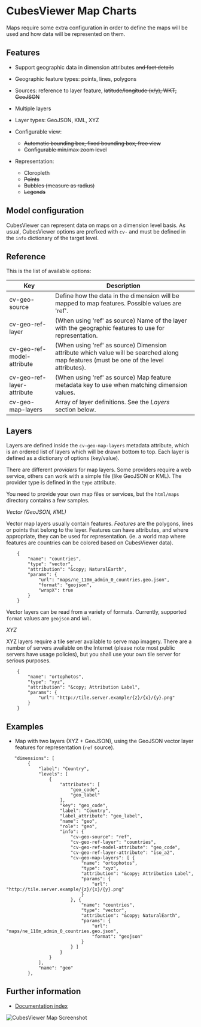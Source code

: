 CubesViewer Map Charts
======================

Maps require some extra configuration in order to define the maps will be used and
how data will be represented on them.

Features
--------

- Support geographic data in dimension attributes ~~and fact details~~
- Geographic feature types: points, lines, polygons
- Sources: reference to layer feature, ~~latitude/longitude (x/y), WKT, GeoJSON~~
- Multiple layers
- Layer types: GeoJSON, KML, XYZ

- Configurable view:
  - ~~Automatic bounding box, fixed bounding box, free view~~
  - ~~Configurable min/max zoom level~~

- Representation:
  - Cloropleth
  - ~~Points~~
  - ~~Bubbles (measure as radius)~~
  - ~~Legends~~


Model configuration
-------------------

CubesViewer can represent data on maps on a dimension level basis. As usual,
CubesViewer options are prefixed with `cv-` and must be defined in the
`info` dictionary of the target level.

Reference
---------

This is the list of available options:

Key | Description
--- | -----------
cv-geo-source | Define how the data in the dimension will be mapped to map features. Possible values are 'ref'.
cv-geo-ref-layer | (When using 'ref' as source) Name of the layer with the geographic features to use for representation.
cv-geo-ref-model-attribute | (When using 'ref' as source) Dimension attribute which value will be searched along map features (must be one of the level attributes).
cv-geo-ref-layer-attribute | (When using 'ref' as source) Map feature metadata key to use when matching dimension values.
cv-geo-map-layers | Array of layer definitions. See the *Layers* section below.

Layers
------

Layers are defined inside the `cv-geo-map-layers` metadata attribute, which is an ordered list of layers
which will be drawn bottom to top. Each layer is defined as a dictionary of options (key/value).

There are different *providers* for map layers. Some providers require a web service, others can
work with a simple file (like GeoJSON or KML). The provider type is defined in the `type` attribute.

You need to provide your own map files or services, but the `html/maps` directory contains a few samples.


*Vector (GeoJSON, KML)*

Vector map layers usually contain features. *Features* are the polygons, lines or points that belong
to the layer. Features can have attributes, and where appropriate, they can be used for representation.
(ie. a world map where features are countries can be colored based on CubesViewer data).

```
    {
        "name": "countries",
        "type": "vector",
        "attribution": "&copy; NaturalEarth",
        "params": {
            "url": "maps/ne_110m_admin_0_countries.geo.json",
            "format": "geojson",
            "wrapX": true
        }
    }
```

Vector layers can be read from a variety of formats. Currently, supported `format` values are `geojson` and `kml`.

*XYZ*

XYZ layers require a tile server available to serve map imagery. There are a number of servers
available on the Internet (please note most public servers have usage policies), but you
shall use your own tile server for serious purposes.

```
    {
        "name": "ortophotos",
        "type": "xyz",
        "attribution": "&copy; Attribution Label",
        "params": {
            "url": "http://tile.server.example/{z}/{x}/{y}.png"
        }
    }
```


Examples
--------

* Map with two layers (XYZ + GeoJSON), using the GeoJSON vector layer features for representation (`ref` source).

```
   "dimensions": [
        {
            "label": "Country",
            "levels": [
                {
                    "attributes": [
                        "geo_code",
                        "geo_label"
                    ],
                    "key": "geo_code",
                    "label": "Country",
                    "label_attribute": "geo_label",
                    "name": "geo",
                    "role": "geo",
                    "info": {
                        "cv-geo-source": "ref",
                        "cv-geo-ref-layer": "countries",
                        "cv-geo-ref-model-attribute": "geo_code",
                        "cv-geo-ref-layer-attribute": "iso_a2",
                        "cv-geo-map-layers": [ {
                            "name": "ortophotos",
                            "type": "xyz",
                            "attribution": "&copy; Attribution Label",
                            "params": {
                                "url": "http://tile.server.example/{z}/{x}/{y}.png"
                            }
                        }, {
                            "name": "countries",
                            "type": "vector",
                            "attribution": "&copy; NaturalEarth",
                            "params": {
                                "url": "maps/ne_110m_admin_0_countries.geo.json",
                                "format": "geojson"
                            }
                        } ]
                    }
                }
            ],
            "name": "geo"
        },
```


Further information
-------------------

* [Documentation index](index.md)

![CubesViewer Map Screenshot](https://raw.github.com/jjmontesl/cubesviewer/master/doc/screenshots/view-map-1.png "CubesViewer Map Chart")
